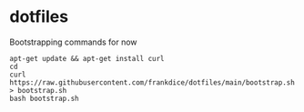 # dotfiles

Bootstrapping commands for now
```
apt-get update && apt-get install curl
cd
curl https://raw.githubusercontent.com/frankdice/dotfiles/main/bootstrap.sh > bootstrap.sh
bash bootstrap.sh
```
